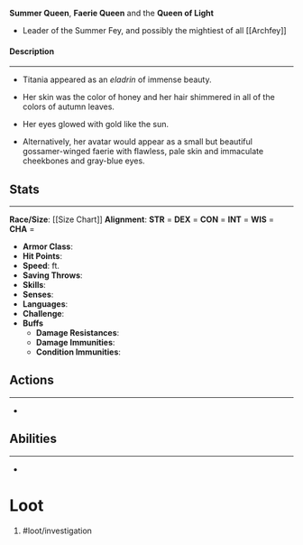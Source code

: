 **Summer Queen**, **Faerie Queen** and the **Queen of Light**

- Leader of the Summer Fey, and possibly the mightiest of all [[Archfey]]

#### Description
---
- Titania appeared as an *eladrin* of immense beauty. 
- Her skin was the color of honey and her hair shimmered in all of the colors of autumn leaves. 
- Her eyes glowed with gold like the sun.

- Alternatively, her avatar would appear as a small but beautiful gossamer-winged faerie with flawless, pale skin and immaculate cheekbones and gray-blue eyes.

## Stats
---
**Race/Size**:
	[[Size Chart]]
**Alignment**:
	**STR** = 
	**DEX** = 
	**CON** = 
	**INT** = 
	**WIS** = 
	**CHA** = 
-   **Armor Class**:
-   **Hit Points**:
-   **Speed**: ft.
-   **Saving Throws**:
-   **Skills**:
-   **Senses**: 
-   **Languages**: 
-   **Challenge**: 
-   **Buffs**
	-   **Damage Resistances**:
	-   **Damage Immunities**:
	-   **Condition Immunities**:

## Actions
---
- 

## Abilities
---
-   

# Loot
1. #loot/investigation 
	